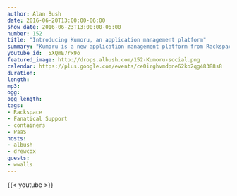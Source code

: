 ```yaml
---
author: Alan Bush
date: 2016-06-20T13:00:00-06:00
show_date: 2016-06-23T13:00:00-06:00
number: 152
title: "Introducing Kumoru, an application management platform"
summary: "Kumoru is a new application management platform from Rackspace that makes it easier for you to do your job - creating great applications - by managing and scaling your infrastructure, and monitoring and containing costs. Kumoru is now open for a private beta, and we want to introduce you, and give you access to the platform.﻿"
youtube_id: _5XQmE7rx9o
featured_image: http://drops.albush.com/152-Kumoru-social.png
calendar: https://plus.google.com/events/ce0irghvmdpne62ko2qg48388s8
duration:
length:
mp3:
ogg:
ogg_length:
tags:
- Rackspace
- Fanatical Support
- containers
- PaaS
hosts:
- albush
- drewcox
guests:
- wwalls
---
```


<!--more-->

{{< youtube >}}
